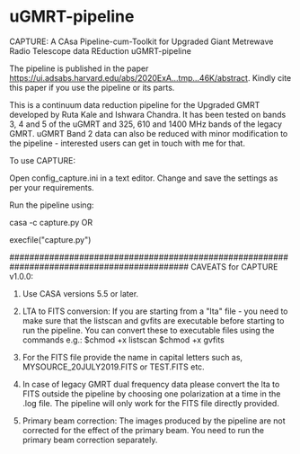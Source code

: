 # uGMRT-pipeline

CAPTURE: A CAsa Pipeline-cum-Toolkit for Upgraded Giant Metrewave Radio Telescope data REduction
uGMRT-pipeline

The pipeline is published in the paper https://ui.adsabs.harvard.edu/abs/2020ExA...tmp...46K/abstract. Kindly cite this paper if you use the pipeline or its parts.

This is a continuum data reduction pipeline for the Upgraded GMRT developed by Ruta Kale and Ishwara Chandra. It has been tested on bands 3, 4 and 5 of the uGMRT and 325, 610 and 1400 MHz bands of the legacy GMRT. uGMRT Band 2 data can also be reduced with minor modification to the pipeline - interested users can get in touch with me for that.

To use CAPTURE:

Open config_capture.ini in a text editor. Change and save the settings as per your requirements.

Run the pipeline using:

casa -c capture.py OR

execfile("capture.py")

############################################################################################ 
CAVEATS for CAPTURE v1.0.0:
1. Use CASA versions 5.5 or later.

2. LTA to FITS conversion: If you are starting from a "lta" file - you need to make sure that the listscan and gvfits are executable before starting to run the pipeline. You can convert these to executable files using the commands e.g.: $chmod +x listscan $chmod +x gvfits

3. For the FITS file provide the name in capital letters such as, MYSOURCE_20JULY2019.FITS or TEST.FITS etc. 

4. In case of legacy GMRT dual frequency data please convert the lta to FITS outside the pipeline by choosing one polarization at a time in the .log file. The pipeline will only work for the FITS file directly provided. 

5. Primary beam correction: The images produced by the pipeline are not corrected for the effect of the primary beam. You need to run the primary beam correction separately.

